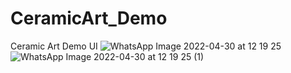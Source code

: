 # CeramicArt_Demo
Ceramic Art Demo UI
![WhatsApp Image 2022-04-30 at 12 19 25](https://user-images.githubusercontent.com/77096000/166095318-e163ffd6-6056-489c-942c-4096f797d655.jpeg)
![WhatsApp Image 2022-04-30 at 12 19 25 (1)](https://user-images.githubusercontent.com/77096000/166095316-a6c842dc-104c-4597-8427-f797b8709568.jpeg)

